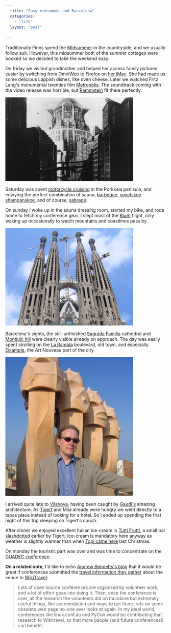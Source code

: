 ```yaml
---
  title: "Easy midsummer and Barcelona"
  categories: 
    - "life"
  layout: "post"

---
```

Traditionally Finns spend the [Midsummer][12] in the countryside, and we usually follow suit. However, this midsummer both of the summer cottages were booked so we decided to take the weekend easy.

On friday we visited grandmother and helped her access family pictures easier by switching from OmniWeb to Firefox on [her iMac][18]. She had made us some delicious Lappish dishes, like oven cheese. Later we watched Fritz Lang's monumental twenties film [Metropolis][3]. The soundtrack coming with the video release was horrible, but [Rammstein][4] fit there perfectly.

![City scene from 1927 film Metropolis](/files/metropolis_tower.jpg)

Saturday was spent [motorcycle cruising][15] in the Porkkala penisula, and enjoying the perfect combination of sauna, [barbeque][13], [sovetskoe shampanskoe][14], and of course, [sabrage][16].

On sunday I woke up in the sauna dressing room, started my bike, and rode home to fetch my conference gear. I slept most of the [Blue1][17] flight, only waking up occasionally to watch mountains and coastlines pass by.

![Towers of Sagrada Familia church](/files/Towers_of_Sagrada_Familia.jpg)

Barcelona's sights, the still-unfinished [Sagrada Familia][7] cathedral and [Montjuïc hill][6] were clearly visible already on approach. The day was easily spent strolling on the [La Rambla][5] boulevard, old town, and especially [Eixample][11], the Art Nouveau part of the city.

![Bergie and the Chimneys of La Pedreira](/files/Bergie_in_La_Pedreira.jpg)

I arrived quite late to [Vilanova][8], having been caught by [Gaudi's][9] amazing architecture. As [Tigert][10] and Miia already were hungry we went directly to a tapas place instead of looking for a hotel. So I ended up spending the first night of this trip sleeping on Tigert's couch.

After dinner we enjoyed excellent Italian ice-cream in [Tutti Frutti][1], a small bar [slashdotted][2] earlier by Tigert. Ice-cream is mandatory here anyway as weather is slightly warmer than when [Topi came here][19] last Christmas.

On monday the touristic part was over and was time to concentrate on the [GUADEC conference][20].

__On a related note,__ I'd like to echo [Andrew Bennetts's blog][21] that it would be great if conferences submitted the [travel information they gather][23] about the venue to [WikiTravel][22]:

> Lots of open source conferences are organised by volunteer work, and a lot of effort goes into doing it. Then, once the conference is over, all the research the volunteers did on mundane but extremely useful things, like accomodation and ways to get there, rots on some obsolete web page no-one ever looks at again. In my ideal world, conferences like linux.conf.au and PyCon would be contributing that research to Wikitravel, so that more people (and future conferences!) can benefit. 

[1]: http://www.tigert.com/archives/2006/06/25/message-to-chris-blizzard/
[2]: http://www.tigert.com/archives/2006/06/26/ice-cream-revisited/
[3]: http://en.wikipedia.org/wiki/Metropolis_%28film%29
[4]: http://en.wikipedia.org/wiki/Rammstein
[5]: http://en.wikipedia.org/wiki/La_Rambla
[6]: http://en.wikipedia.org/wiki/Montju%C3%AFc
[7]: http://en.wikipedia.org/wiki/Sagrada_Familia
[8]: http://en.wikipedia.org/wiki/Vilanova_i_la_Geltr%C3%BA
[9]: http://en.wikipedia.org/wiki/Antoni_Gaud%C3%AD
[10]: http://www.tigert.com/
[11]: http://en.wikipedia.org/wiki/Eixample
[12]: http://virtual.finland.fi/netcomm/news/showarticle.asp?intNWSAID=26052
[13]: http://bergie.iki.fi/moblog/2006-06-24-1151168408
[14]: http://bergie.iki.fi/moblog/2006-06-23-1151099404
[15]: http://bergie.iki.fi/moblog/2006-06-24-1151158803
[16]: http://www.confreriedusabredor.co.uk/sabrage/tutorial.html
[17]: http://www.blue1.com/
[18]: http://bergie.iki.fi/moblog/2006-06-23-1151061603
[19]: http://www.tktuomin.org/blog/christmas-at-barcelona.html
[20]: http://guadec.org/GUADEC2006
[21]: http://andrew.puzzling.org/diary/2005/January/13/20050113
[22]: http://wikitravel.org/
[23]: http://guadec.org/GUADEC2006/location